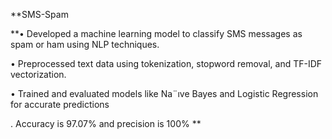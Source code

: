 **SMS-Spam

**•⁠  ⁠Developed a machine learning model to classify SMS messages as spam or ham using NLP techniques.

•⁠  ⁠Preprocessed text data using tokenization, stopword removal, and TF-IDF vectorization.

•⁠  ⁠Trained and evaluated models like Na¨ıve Bayes and Logistic Regression for accurate predictions

.  Accuracy is 97.07% and precision is 100% 
**

